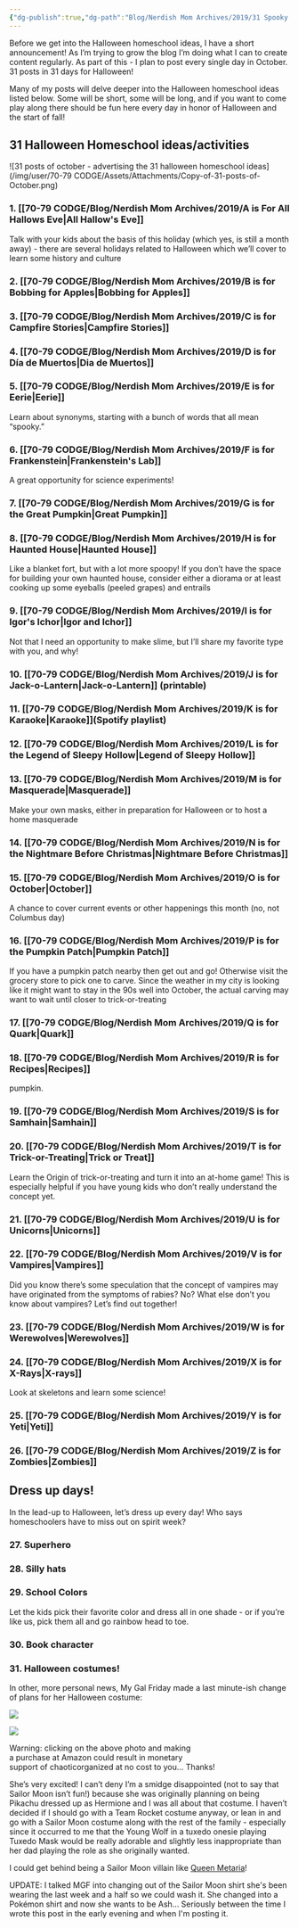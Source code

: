 ```yaml
---
{"dg-publish":true,"dg-path":"Blog/Nerdish Mom Archives/2019/31 Spooky and Fun Halloween Homeschool Ideas.md","permalink":"/blog/nerdish-mom-archives/2019/31-spooky-and-fun-halloween-homeschool-ideas/","title":"31 Spooky and Fun Halloween Homeschool Ideas Roundup","tags":["halloween","list"],"created":"","updated":""}
---
```



Before we get into the Halloween homeschool ideas, I have a short announcement! As I’m trying to grow the blog I’m doing what I can to create content regularly. As part of this - I plan to post every single day in October. 31 posts in 31 days for Halloween!

Many of my posts will delve deeper into the Halloween homeschool ideas listed below. Some will be short, some will be long, and if you want to come play along there should be fun here every day in honor of Halloween and the start of fall!

## 31 Halloween Homeschool ideas/activities 

![31 posts of october - advertising the 31 halloween homeschool ideas](/img/user/70-79 CODGE/Assets/Attachments/Copy-of-31-posts-of-October.png)

### 1. [[70-79 CODGE/Blog/Nerdish Mom Archives/2019/A is For All Hallows Eve\|All Hallow's Eve]]

Talk with your kids about the basis of this holiday (which yes, is still a month away) - there are several holidays related to Halloween which we’ll cover to learn some history and culture

### 2. [[70-79 CODGE/Blog/Nerdish Mom Archives/2019/B is for Bobbing for Apples\|Bobbing for Apples]]

### 3. [[70-79 CODGE/Blog/Nerdish Mom Archives/2019/C is for Campfire Stories\|Campfire Stories]]

### 4. [[70-79 CODGE/Blog/Nerdish Mom Archives/2019/D is for Día de Muertos\|Dia de Muertos]]

### 5. [[70-79 CODGE/Blog/Nerdish Mom Archives/2019/E is for Eerie\|Eerie]]

Learn about synonyms, starting with a bunch of words that all mean “spooky.”

### 6. [[70-79 CODGE/Blog/Nerdish Mom Archives/2019/F is for Frankenstein\|Frankenstein's Lab]]

A great opportunity for science experiments!

### 7. [[70-79 CODGE/Blog/Nerdish Mom Archives/2019/G is for the Great Pumpkin\|Great Pumpkin]]

### 8. [[70-79 CODGE/Blog/Nerdish Mom Archives/2019/H is for Haunted House\|Haunted House]]

Like a blanket fort, but with a lot more spoopy! If you don’t have the space for building your own haunted house, consider either a diorama or at least cooking up some eyeballs (peeled grapes) and entrails 

### 9. [[70-79 CODGE/Blog/Nerdish Mom Archives/2019/I is for Igor's Ichor\|Igor and Ichor]]

Not that I need an opportunity to make slime, but I’ll share my favorite type with you, and why!

### 10. [[70-79 CODGE/Blog/Nerdish Mom Archives/2019/J is for Jack-o-Lantern\|Jack-o-Lantern]] (printable)

### 11. [[70-79 CODGE/Blog/Nerdish Mom Archives/2019/K is for Karaoke\|Karaoke]](Spotify playlist) 

### 12. [[70-79 CODGE/Blog/Nerdish Mom Archives/2019/L is for the Legend of Sleepy Hollow\|Legend of Sleepy Hollow]]

### 13. [[70-79 CODGE/Blog/Nerdish Mom Archives/2019/M is for Masquerade\|Masquerade]]

Make your own masks, either in preparation for Halloween or to host a home masquerade

### 14. [[70-79 CODGE/Blog/Nerdish Mom Archives/2019/N is for the Nightmare Before Christmas\|Nightmare Before Christmas]]

### 15. [[70-79 CODGE/Blog/Nerdish Mom Archives/2019/O is for October\|October]]

A chance to cover current events or other happenings this month (no, not Columbus day)

### 16. [[70-79 CODGE/Blog/Nerdish Mom Archives/2019/P is for the Pumpkin Patch\|Pumpkin Patch]]

If you have a pumpkin patch nearby then get out and go! Otherwise visit the grocery store to pick one to carve. Since the weather in my city is looking like it might want to stay in the 90s well into October, the actual carving may want to wait until closer to trick-or-treating

### 17. [[70-79 CODGE/Blog/Nerdish Mom Archives/2019/Q is for Quark\|Quark]]

### 18. [[70-79 CODGE/Blog/Nerdish Mom Archives/2019/R is for Recipes\|Recipes]]

pumpkin.

### 19. [[70-79 CODGE/Blog/Nerdish Mom Archives/2019/S is for Samhain\|Samhain]]

### 20. [[70-79 CODGE/Blog/Nerdish Mom Archives/2019/T is for Trick-or-Treating\|Trick or Treat]]

Learn the Origin of trick-or-treating and turn it into an at-home game! This is especially helpful if you have young kids who don’t really understand the concept yet.  

### 21. [[70-79 CODGE/Blog/Nerdish Mom Archives/2019/U is for Unicorns\|Unicorns]]

### 22. [[70-79 CODGE/Blog/Nerdish Mom Archives/2019/V is for Vampires\|Vampires]]

Did you know there’s some speculation that the concept of vampires may have originated from the symptoms of rabies? No? What else don’t you know about vampires? Let’s find out together!

### 23. [[70-79 CODGE/Blog/Nerdish Mom Archives/2019/W is for Werewolves\|Werewolves]]

### 24. [[70-79 CODGE/Blog/Nerdish Mom Archives/2019/X is for X-Rays\|X-rays]]

Look at skeletons and learn some science!

### 25. [[70-79 CODGE/Blog/Nerdish Mom Archives/2019/Y is for Yeti\|Yeti]]

### 26. [[70-79 CODGE/Blog/Nerdish Mom Archives/2019/Z is for Zombies\|Zombies]]

## Dress up days!

In the lead-up to Halloween, let’s dress up every day! Who says homeschoolers have to miss out on spirit week?

### 27. Superhero

### 28. Silly hats

### 29. School Colors

Let the kids pick their favorite color and dress all in one shade - or if you’re like us, pick them all and go rainbow head to toe.

### 30. Book character

### 31. Halloween costumes!

In other, more personal news, My Gal Friday made a last minute-ish change of plans for her Halloween costume:

[![](//ws-na.amazon-adsystem.com/widgets/q?_encoding=UTF8&MarketPlace=US&ASIN=B07H9V3GZX&ServiceVersion=20070822&ID=AsinImage&WS=1&Format=_SL160_&tag=chaoticorganized-20)](https://www.amazon.com/gp/offer-listing/B07H9V3GZX/ref=as_li_tl?ie=UTF8&camp=1789&creative=9325&creativeASIN=B07H9V3GZX&linkCode=as2&tag=chaoticorganized-20&linkId=4d6fbd545343a9d809af07cb9593c557)

![](//ir-na.amazon-adsystem.com/e/ir?t=chaoticorganized-20&l=am2&o=1&a=B07H9V3GZX)

Warning: clicking on the above photo and making  
a purchase at Amazon could result in monetary  
support of chaoticorganized at no cost to you... Thanks!

She’s very excited! I can’t deny I’m a smidge disappointed (not to say that Sailor Moon isn’t fun!) because she was originally planning on being Pikachu dressed up as Hermione and I was all about that costume. I haven’t decided if I should go with a Team Rocket costume anyway, or lean in and go with a Sailor Moon costume along with the rest of the family - especially since it occurred to me that the Young Wolf in a tuxedo onesie playing Tuxedo Mask would be really adorable and slightly less inappropriate than her dad playing the role as she originally wanted. 

I could get behind being a Sailor Moon villain like [Queen Metaria](https://sailormoon.fandom.com/wiki/Queen_Metalia_(manga))!  
  
UPDATE: I talked MGF into changing out of the Sailor Moon shirt she's been wearing the last week and a half so we could wash it. She changed into a Pokémon shirt and now she wants to be Ash... Seriously between the time I wrote this post in the early evening and when I'm posting it.
